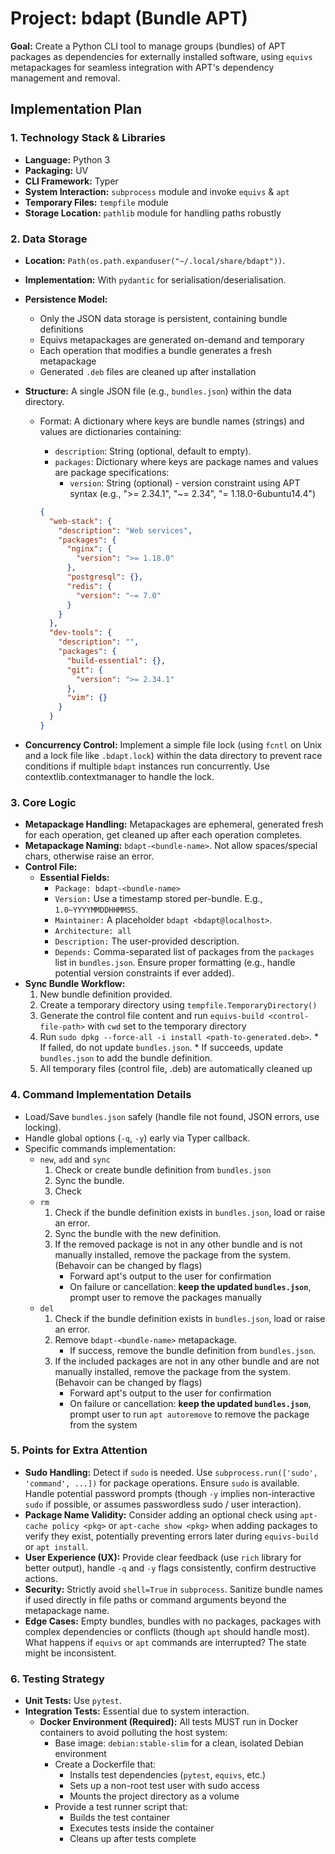 # Project: bdapt (Bundle APT)

**Goal:** Create a Python CLI tool to manage groups (bundles) of APT packages as dependencies for externally installed software, using `equivs` metapackages for seamless integration with APT's dependency management and removal.

## Implementation Plan

### 1. Technology Stack & Libraries

* **Language:** Python 3
* **Packaging:** UV
* **CLI Framework:** Typer
* **System Interaction:** `subprocess` module and invoke `equivs` & `apt`
* **Temporary Files:** `tempfile` module
* **Storage Location:** `pathlib` module for handling paths robustly

### 2. Data Storage

* **Location:** `Path(os.path.expanduser("~/.local/share/bdapt"))`.
* **Implementation:** With `pydantic` for serialisation/deserialisation.
* **Persistence Model:**
  * Only the JSON data storage is persistent, containing bundle definitions
  * Equivs metapackages are generated on-demand and temporary
  * Each operation that modifies a bundle generates a fresh metapackage
  * Generated `.deb` files are cleaned up after installation
* **Structure:** A single JSON file (e.g., `bundles.json`) within the data directory.
  * Format: A dictionary where keys are bundle names (strings) and values are dictionaries containing:
    * `description`: String (optional, default to empty).
    * `packages`: Dictionary where keys are package names and values are package specifications:
      * `version`: String (optional) - version constraint using APT syntax (e.g., ">= 2.34.1", "~= 2.34", "= 1.18.0-6ubuntu14.4")

    ```json
    {
      "web-stack": {
        "description": "Web services",
        "packages": {
          "nginx": {
            "version": ">= 1.18.0"
          },
          "postgresql": {},
          "redis": {
            "version": "~= 7.0"
          }
        }
      },
      "dev-tools": {
        "description": "",
        "packages": {
          "build-essential": {},
          "git": {
            "version": ">= 2.34.1"
          },
          "vim": {}
        }
      }
    }
    ```

* **Concurrency Control:** Implement a simple file lock (using `fcntl` on Unix and a lock file like `.bdapt.lock`) within the data directory to prevent race conditions if multiple `bdapt` instances run concurrently. Use contextlib.contextmanager to handle the lock.

### 3. Core Logic

* **Metapackage Handling:** Metapackages are ephemeral, generated fresh for each operation, get cleaned up after each operation completes.
* **Metapackage Naming:** `bdapt-<bundle-name>`. Not allow spaces/special chars, otherwise raise an error.
* **Control File:**
  * **Essential Fields:**
    * `Package: bdapt-<bundle-name>`
    * `Version:` Use a timestamp stored per-bundle. E.g., `1.0~YYYYMMDDHHMMSS`.
    * `Maintainer:` A placeholder `bdapt <bdapt@localhost>`.
    * `Architecture: all`
    * `Description:` The user-provided description.
    * `Depends:` Comma-separated list of packages from the `packages` list in `bundles.json`. Ensure proper formatting (e.g., handle potential version constraints if ever added).
* **Sync Bundle Workflow:**
    1. New bundle definition provided.
    2. Create a temporary directory using `tempfile.TemporaryDirectory()`
    3. Generate the control file content and run `equivs-build <control-file-path>` with `cwd` set to the temporary directory
    4. Run `sudo dpkg --force-all -i install <path-to-generated.deb>`.
      * If failed, do not update `bundles.json`.
      * If succeeds, update `bundles.json` to add the bundle definition.
    5. All temporary files (control file, .deb) are automatically cleaned up

### 4. Command Implementation Details

* Load/Save `bundles.json` safely (handle file not found, JSON errors, use locking).
* Handle global options (`-q`, `-y`) early via Typer callback.
* Specific commands implementation:
  * `new`, `add` and `sync`
    1. Check or create bundle definition from `bundles.json`
    2. Sync the bundle.
    3. Check 
  * `rm`
    1. Check if the bundle definition exists in `bundles.json`, load or raise an error.
    2. Sync the bundle with the new definition.
    3. If the removed package is not in any other bundle and is not manually installed, remove the package from the system. (Behavoir can be changed by flags)
       * Forward apt's output to the user for confirmation
       * On failure or cancellation: **keep the updated `bundles.json`**, prompt user to remove the packages manually
  * `del`
    1. Check if the bundle definition exists in `bundles.json`, load or raise an error.
    2. Remove `bdapt-<bundle-name>` metapackage.
       * If success, remove the bundle definition from `bundles.json`.
    3. If the included packages are not in any other bundle and are not manually installed, remove the package from the system. (Behavoir can be changed by flags)
       * Forward apt's output to the user for confirmation
       * On failure or cancellation: **keep the updated `bundles.json`**, prompt user to run `apt autoremove` to remove the package from the system

### 5. Points for Extra Attention

* **Sudo Handling:** Detect if `sudo` is needed. Use `subprocess.run(['sudo', 'command', ...])` for package operations. Ensure `sudo` is available. Handle potential password prompts (though `-y` implies non-interactive `sudo` if possible, or assumes passwordless sudo / user interaction).
* **Package Name Validity:** Consider adding an optional check using `apt-cache policy <pkg>` or `apt-cache show <pkg>` when adding packages to verify they exist, potentially preventing errors later during `equivs-build` or `apt install`.
* **User Experience (UX):** Provide clear feedback (use `rich` library for better output), handle `-q` and `-y` flags consistently, confirm destructive actions.
* **Security:** Strictly avoid `shell=True` in `subprocess`. Sanitize bundle names if used directly in file paths or command arguments beyond the metapackage name.
* **Edge Cases:** Empty bundles, bundles with no packages, packages with complex dependencies or conflicts (though `apt` should handle most). What happens if `equivs` or `apt` commands are interrupted? The state might be inconsistent.

### 6. Testing Strategy

* **Unit Tests:** Use `pytest`.
* **Integration Tests:** Essential due to system interaction.
  * **Docker Environment (Required):** All tests MUST run in Docker containers to avoid polluting the host system:
    * Base image: `debian:stable-slim` for a clean, isolated Debian environment
    * Create a Dockerfile that:
      * Installs test dependencies (`pytest`, `equivs`, etc.)
      * Sets up a non-root test user with sudo access
      * Mounts the project directory as a volume
    * Provide a test runner script that:
      * Builds the test container
      * Executes tests inside the container
      * Cleans up after tests complete